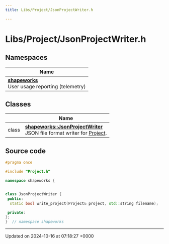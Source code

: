 ```yaml
---
title: Libs/Project/JsonProjectWriter.h

---
```


# Libs/Project/JsonProjectWriter.h



## Namespaces

| Name           |
| -------------- |
| **[shapeworks](../Namespaces/namespaceshapeworks.md)** <br>User usage reporting (telemetry)  |

## Classes

|                | Name           |
| -------------- | -------------- |
| class | **[shapeworks::JsonProjectWriter](../Classes/classshapeworks_1_1JsonProjectWriter.md)** <br>JSON file format writer for [Project]().  |




## Source code

```cpp
#pragma once

#include "Project.h"

namespace shapeworks {


class JsonProjectWriter {
 public:
  static bool write_project(Project& project, std::string filename);

 private:
};
}  // namespace shapeworks
```


-------------------------------

Updated on 2024-10-16 at 07:18:27 +0000
